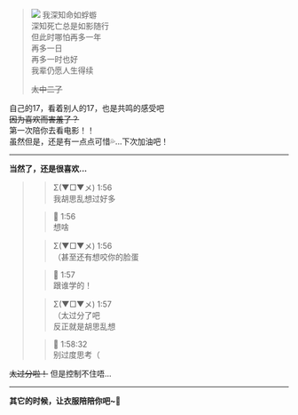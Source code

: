 > ![](https://i.328888.xyz/2023/03/30/i0zOyL.jpeg)
> 我深知命如蜉蝣  
> 深知死亡总是如影随行  
> 但此时哪怕再多一年  
> 再多一日  
> 再多一时也好  
> 我辈仍愿人生得续
>
> ~~太中二了~~

自己的17，看着别人的17，也是共鸣的感受吧  
~~因为喜欢而害羞了？~~  
第一次陪你去看电影！！  
虽然但是，还是有一点点可惜💦...下次加油吧！

---

**当然了，还是很喜欢...**

> > Σ(▼□▼メ) 1:56  
> > 我胡思乱想过好多
>
>> 💖 1:56  
> > 想啥
>
> > Σ(▼□▼メ) 1:56  
> > （甚至还有想咬你的脸蛋
>
> > 💖 1:57  
> > 跟谁学的！
>
> > Σ(▼□▼メ) 1:57  
> > （太过分了吧  
> > 反正就是胡思乱想
>
>> 💖 1:58:32  
> > 别过度思考（

~~太过分啦！~~  但是控制不住唔...

---

**其它的时候，让衣服陪陪你吧~💖**